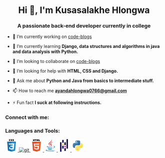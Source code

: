 <h1 align="center">Hi 👋, I'm Kusasalakhe Hlongwa</h1>
<h3 align="center">A passionate back-end developer currently in college</h3>

- 🔭 I’m currently working on [code-blogs](https://github.com/khlongwa-code/code-blogs)

- 🌱 I’m currently learning **Django, data structures and algorithms in java and data analysis with Python.**

- 👯 I’m looking to collaborate on [code-blogs](https://github.com/khlongwa-code/code-blogs)

- 🤝 I’m looking for help with **HTML, CSS and Django.**

- 💬 Ask me about **Python and Java from basics to intermediate stuff.**

- 📫 How to reach me **ayandahlongwa0766@gmail.com**

- ⚡ Fun fact **I suck at following instructions.**

<h3 align="left">Connect with me:</h3>
<p align="left">
</p>

<h3 align="left">Languages and Tools:</h3>
<p align="left"> <a href="https://www.w3schools.com/css/" target="_blank" rel="noreferrer"> <img src="https://raw.githubusercontent.com/devicons/devicon/master/icons/css3/css3-original-wordmark.svg" alt="css3" width="40" height="40"/> </a> <a href="https://git-scm.com/" target="_blank" rel="noreferrer"> <img src="https://www.vectorlogo.zone/logos/git-scm/git-scm-icon.svg" alt="git" width="40" height="40"/> </a> <a href="https://www.w3.org/html/" target="_blank" rel="noreferrer"> <img src="https://raw.githubusercontent.com/devicons/devicon/master/icons/html5/html5-original-wordmark.svg" alt="html5" width="40" height="40"/> </a> <a href="https://www.java.com" target="_blank" rel="noreferrer"> <img src="https://raw.githubusercontent.com/devicons/devicon/master/icons/java/java-original.svg" alt="java" width="40" height="40"/> </a> <a href="https://pandas.pydata.org/" target="_blank" rel="noreferrer"> <img src="https://raw.githubusercontent.com/devicons/devicon/2ae2a900d2f041da66e950e4d48052658d850630/icons/pandas/pandas-original.svg" alt="pandas" width="40" height="40"/> </a> <a href="https://www.python.org" target="_blank" rel="noreferrer"> <img src="https://raw.githubusercontent.com/devicons/devicon/master/icons/python/python-original.svg" alt="python" width="40" height="40"/> </a> </p>
